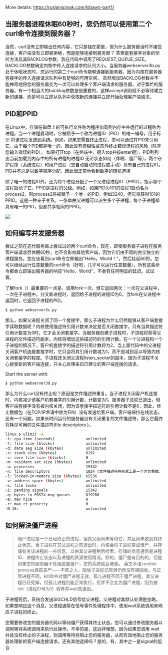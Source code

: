 More details: https://ruslanspivak.com/lsbaws-part1/
## 当服务器进程休眠60秒时，您仍然可以使用第二个curl命令连接到服务器？
当然，curl没有立即输出任何内容，它只是挂在那里，但为什么服务器当时不接受连接，客户端没有立即被拒绝，而是能够连接到服务器？
答案是套接字对象的侦听方法及其BACKLOG参数，我在代码中调用了REQUEST_QUEUE_SIZE。BACKLOG参数确定内核中传入连接请求的队列大小。当服务器webserver3b.py处于休眠状态时，您运行的第二个curl命令能够连接到服务器，因为内核在服务器套接字的传入连接请求队列中有足够的可用空间。
虽然增加BACKLOG参数并不能神奇地将您的服务器变为一次可以处理多个客户端请求的服务器，对于繁忙的服务器，有一个相当大的backlog参数是很重要的，这样accept调用就不必等待建立新的连接，而是可以立即从队列中获取新的连接并立即开始处理客户端请求。

## PID和PPID
在Linux中，存储在磁盘上的可执行文件称为程序加载到内存中并运行的过程称为进程。当一个进程启动时，它被赋予一个称为进程ID（PID）的唯一编号，用于标识
将该过程发送到系统。例如，如果您需要终止进程，您可以通过其PID来引用它。由于每个PID都是唯一的，因此没有模糊性或意外终止错误流程的风险（除非您输入错误的PID）。
如果打开top（在终端中，键入top并按enter键），PID列列出当前加载到内存中的所有进程的进程ID
无论状态如何（休眠、僵尸等）。两个守护程序（系统进程）和用户进程（您自动启动的进程或手动）具有自己的进程ID。PID并不总是以数字顺序分配，因此很正常地看到数字的随机选择

除了唯一的进程ID外，还为每个进程分配了一个父进程进程ID（PPID），指示哪个进程启动了它。PPID是进程的父级。例如，如果PID为101的进程1启动名为process2，则process2将被赋予一个唯一的PID，例如3240，但它将获得101的PPID。这是一种亲子关系。一张单曲父进程可以派生多个子进程，每个子进程都具有唯一的PID，但都共享相同的PPID。

![](https://delightlylinux.files.wordpress.com/2012/06/pid.png)

## 如何编写并发服务器

尝试之前在迭代服务器上尝试过的两个curl命令，现在，即使服务器子进程在服务客户端请求后休眠60秒，也不会影响其他客户端，因为它们由不同的完全独立的进程服务。您应该看到curl命令立即输出“Hello，World！”，然后挂起60秒。您可以继续运行任意数量的curl命令（好吧，几乎可以运行任意数量），所有这些命令都会立即输出服务器的响应“Hello，World”，不会有任何明显的延迟。试试看。

了解fork（）最重要的一点是，调用fork一次，但它返回两次：一次在父进程中，一次在子进程中。分叉新进程时，返回给子进程的进程ID为0。当fork在父进程中返回时，它返回子进程的PID。

```bash
$ python webserver3c.py
```

那么，如果父进程关闭了同一个套接字，那么子进程为什么仍然能够从客户端套接字读取数据呢？内核使用描述符引用计数来决定是否关闭套接字。只有当其描述符引用计数变为0时，它才会关闭套接字。当服务器创建子进程时，子进程将获得父进程的文件描述符副本，内核将增加这些描述符的引用计数。在一个父进程和一个子进程的情况下，客户机套接字的描述符引用计数将为2，当上面代码中的父进程关闭客户机连接套接字时，它只会将其引用计数减为1，而不是减到足以导致内核关闭套接字的程度。子进程还关闭父进程listen_socket的副本，因为子进程不关心接受新的客户端连接，只关心处理来自已建立的客户端连接的请求。

Start the server with:

```bash
$ python webserver3d.py
```

那么为什么curl没有终止呢？原因是文件描述符重复。当子进程关闭客户机连接时，内核减少该客户机套接字的引用计数，计数变为1。服务器子进程已退出，但客户端套接字没有被内核关闭，因为该套接字描述符的引用计数不是0，因此，终止数据包（在TCP/IP术语中称为FIN）没有发送给客户端，客户端保持在线状态。还有一个问题。如果长时间运行的服务器没有关闭重复的文件描述符，那么它最终将耗尽可用的文件描述符(file descriptors )。

```bash
linux ❯ ulimit -a
-t: cpu time (seconds)              unlimited
-f: file size (blocks)              unlimited
-d: data seg size (kbytes)          unlimited
-s: stack size (kbytes)             8192
-c: core file size (blocks)         0
-m: resident set size (kbytes)      unlimited
-u: processes                       15342
-n: file descriptors                1024 (文件描述符在形式上是一个非负整数。实际上，它是一个索引值，指向内核为每一个进程所维护的该进程打开文件的记录表。当程序打开一个现有文件或者创建一个新文件时，内核向进程返回一个文件描述符)
-l: locked-in-memory size (kbytes)  65536
-v: address space (kbytes)          unlimited
-x: file locks                      unlimited
-i: pending signals                 15342
-q: bytes in POSIX msg queues       819200
-e: max nice                        0
-r: max rt priority                 0
-N 15:                              unlimited
```

## 如何解決僵尸进程
> 僵尸进程是一个已经终止的进程，但其父级尚未等待它，并且尚未收到其终止状态。当子进程在其父进程之前退出时，内核会将子进程变成僵尸，并存储有关该进程的一些信息，以供其父进程稍后检索。存储的信息通常是进程 ID、进程终止状态以及进程的资源使用情况。好的，僵尸是有目的的，但是如果您的服务器不处理这些僵尸，您的系统就会堵塞。
英文术语zombie process源自丧尸——不死之人，隐喻子进程已死但仍然没有被回收。与正常进程不同，kill命令对僵尸进程无效。孤儿进程不同于僵尸进程，其父进程已经死掉，但孤儿进程仍能正常执行，但并不会变为僵尸进程，因为被init（进程ID号为1）收养并wait其退出。

子进程死后，系统会发送SIGCHLD信号给父进程，父进程对其默认处理是忽略。如果想响应这个消息，父进程通常在信号事件处理程序中，使用wait系统调用来响应子进程的终止。

您需要修改您的服务器代码以等待僵尸获得其终止状态。您可以通过修改服务器以调用等待系统调用来执行此操作。不幸的是，这远非理想，因为如果您调用 wait 并且没有终止的子进程，则调用等待将阻止您的服务器，从而有效地阻止您的服务器处理新的客户端连接请求。还有其他选择吗？是的，有，其中之一是signal的组合

